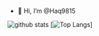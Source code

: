 - 👋 Hi, I’m @Haq9815

<!---
Haq9815/Haq9815 is a ✨ special ✨ repository because its `README.md` (this file) appears on your GitHub profile.
You can click the Preview link to take a look at your changes.
--->
![github stats](https://github-readme-stats.vercel.app/api?username=Haq9815&theme=radical)
[![Top Langs](https://github-readme-stats.vercel.app/api/top-langs/?username=Haq9815)]
